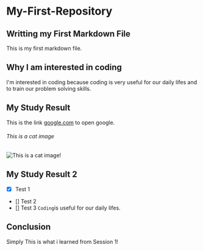 # My-First-Repository
## Writting my First Markdown File
This is my first markdown file.
## Why I am interested in coding
I'm interested in coding because coding is very useful for our daily lifes and to train our problem solving skills.
## My Study Result
This is the link [google.com](https://google.com) to open google.
###### This is a cat image
![This is a cat image!](https://cdn.discordapp.com/attachments/959689950792654868/959689965544017940/9k.png)
## My Study Result 2
- [x] Test 1
- [] Test 2
- [] Test 3
`Coding`is useful for our daily lifes.
## Conclusion
Simply This is what i learned from Session 1!
